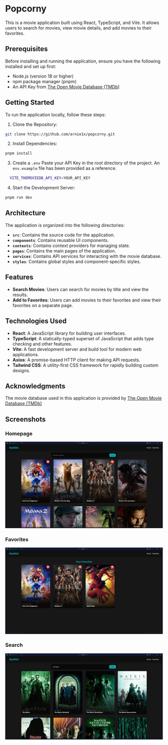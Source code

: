 # Popcorny

This is a movie application built using React, TypeScript, and Vite. It allows users to search for movies, view movie details, and add movies to their favorites.

## Prerequisites

Before installing and running the application, ensure you have the following installed and set up first:

- Node.js (version 18 or higher)
- npm package manager (pnpm)
- An API Key from [The Open Movie Database (TMDb) ](https://www.themoviedb.org/documentation/api)

## Getting Started

To run the application locally, follow these steps:

1. Clone the Repository:

  ```bash
  git clone https://github.com/arnie1x/popcorny.git
  ```

2. Install Dependencies:

  ```bash
  pnpm install 
  ```

3. Create a `.env` Paste your API Key in the root directory of the project. An `env.example` file has been provided as a reference.
```bash
  VITE_THEMOVIEDB_API_KEY=YOUR_API_KEY
```

4. Start the Development Server:

  ```bash
  pnpm run dev
  ```

## Architecture

The application is organized into the following directories:

- **`src`**: Contains the source code for the application.
- **`components`**: Contains reusable UI components.
- **`contexts`**: Contains context providers for managing state.
- **`pages`**: Contains the main pages of the application.
- **`services`**: Contains API services for interacting with the movie database.
- **`styles`**: Contains global styles and component-specific styles.

## Features

- **Search Movies**: Users can search for movies by title and view the results.
- **Add to Favorites**: Users can add movies to their favorites and view their favorites on a separate page.

## Technologies Used

- **React**: A JavaScript library for building user interfaces.
- **TypeScript**: A statically-typed superset of JavaScript that adds type checking and other features.
- **Vite**: A fast development server and build tool for modern web applications.
- **Axios**: A promise-based HTTP client for making API requests.
- **Tailwind CSS**: A utility-first CSS framework for rapidly building custom designs.

## Acknowledgments

The movie database used in this application is provided by [The Open Movie Database (TMDb) ](https://www.themoviedb.org/)

## Screenshots

### Homepage

![Homepage](./public/screenshots/homepage.png)

### Favorites

![Favorites](./public/screenshots/favorites.png)

### Search

![Search](./public/screenshots/search.png)